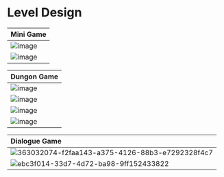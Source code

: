 # **Level Design** 

|Mini Game|
|:------|
|![image](https://github.com/user-attachments/assets/1c6e2991-d621-4228-8b46-294b3fca44b3)|
|![image](https://github.com/user-attachments/assets/cd791d22-656e-4fee-a441-0ed3056fd495)|

|Dungon Game|
|:-----|
|![image](https://github.com/user-attachments/assets/cc6e70e9-fe64-4674-8176-3ddf3f239f43)|
|![image](https://github.com/user-attachments/assets/71596754-976b-47fd-9b8a-be192d1db57b)|
|![image](https://github.com/user-attachments/assets/075a29e3-e853-4e71-bfa5-a8eeb4d9757b)|
|![image](https://github.com/user-attachments/assets/73f33b70-17a7-4550-a789-79e8468b57fd)|


|Dialogue Game|
|:-----|
|![363032074-f2faa143-a375-4126-88b3-e7292328f4c7](https://github.com/user-attachments/assets/323506c1-2593-464e-9b8f-ab2a2663cb94)|
|![ebc3f014-33d7-4d72-ba98-9ff152433822](https://github.com/user-attachments/assets/4457b8e0-ed88-4237-95a5-b6ede8d8cd94)|
